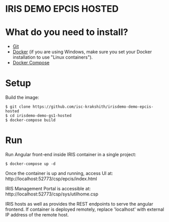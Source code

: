 # IRIS DEMO EPCIS HOSTED

# What do you need to install? 
* [Git](https://git-scm.com/downloads) 
* [Docker](https://www.docker.com/products/docker-desktop) (if you are using Windows, make sure you set your Docker installation to use "Linux containers").
* [Docker Compose](https://docs.docker.com/compose/install/)

# Setup
Build the image:

```console
$ git clone https://github.com/isc-krakshith/irisdemo-demo-epcis-hosted
$ cd irisdemo-demo-gs1-hosted
$ docker-compose build
```
# Run

Run Angular front-end inside IRIS container in a single project:

```
$ docker-compose up -d
```

Once the container is up and running, access UI at: http://localhost:52773/csp/epcis/index.html

IRIS Management Portal is accessible at: http://localhost:52773/csp/sys/utilhome.csp

IRIS hosts as well as provides the REST endpoints to serve the angular frontend. If container is deployed remotely, replace 'localhost' with external IP address of the remote host.